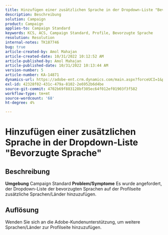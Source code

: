 ```yaml
---
title: Hinzufügen einer zusätzlichen Sprache in der Dropdown-Liste "Bevorzugte Sprache"
description: Beschreibung
solution: Campaign
product: Campaign
applies-to: Campaign Standard
keywords: KCS, ACS, Campaign Standard, Profile, Bevorzugte Sprache
resolution: Resolution
internal-notes: TK187746
bug: true
article-created-by: Amol Mahajan
article-created-date: 10/31/2022 10:12:52 AM
article-published-by: Amol Mahajan
article-published-date: 10/31/2022 10:13:44 AM
version-number: 5
article-number: KA-14871
dynamics-url: https://adobe-ent.crm.dynamics.com/main.aspx?forceUCI=1&pagetype=entityrecord&etn=knowledgearticle&id=bb163392-0459-ed11-9561-6045bd006079
exl-id: 42328f02-431c-479a-8102-2e6952b6d4be
source-git-commit: 4702b69f883128bf305ec64f012ef01903f3f582
workflow-type: tm+mt
source-wordcount: '68'
ht-degree: 4%

---
```


# Hinzufügen einer zusätzlichen Sprache in der Dropdown-Liste &quot;Bevorzugte Sprache&quot;

## Beschreibung

<b>Umgebung</b>
Campaign Standard
<b>Problem/Symptome</b>
Es wurde angefordert, der Dropdown-Liste der bevorzugten Sprachen auf der Profilseite zusätzliche Sprachen/Länder hinzuzufügen.


## Auflösung


Wenden Sie sich an die Adobe-Kundenunterstützung, um weitere Sprachen/Länder zur Profilseite hinzuzufügen.

